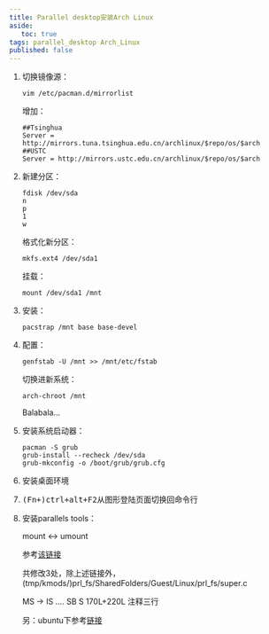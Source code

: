```yaml
---
title: Parallel desktop安装Arch Linux
aside: 
   toc: true
tags: parallel_desktop Arch_Linux
published: false
---
```



1. 切换镜像源：

   ```
   vim /etc/pacman.d/mirrorlist
   ```

   增加：

   ```
   ##Tsinghua
   Server = http://mirrors.tuna.tsinghua.edu.cn/archlinux/$repo/os/$arch
   ##USTC
   Server = http://mirrors.ustc.edu.cn/archlinux/$repo/os/$arch
   ```

2. 新建分区：

   ```
   fdisk /dev/sda
   n
   p
   1
   w
   ```

   格式化新分区：

   ```
   mkfs.ext4 /dev/sda1
   ```

   挂载：

   ```
   mount /dev/sda1 /mnt
   ```

3. 安装：

   ```
   pacstrap /mnt base base-devel
   ```

4. 配置：

   ```
   genfstab -U /mnt >> /mnt/etc/fstab
   ```

   切换进新系统：

   ```
   arch-chroot /mnt
   ```

   Balabala...

5. 安装系统启动器：

   ```
   pacman -S grub
   grub-install --recheck /dev/sda
   grub-mkconfig -o /boot/grub/grub.cfg
   ```

6. 安装桌面环境

7. <kbd>(Fn+)ctrl+alt+F2</kbd>从图形登陆页面切换回命令行

8. 安装parallels tools：

   mount <-> umount 

   参考[该链接]( https://forum.parallels.com/threads/parallels-vm-tools-on-gentoo-vm-gcc-install-error.346287/) 

   共修改3处，除上述链接外，(tmp/kmods/)prl_fs/SharedFolders/Guest/Linux/prl_fs/super.c

   MS -> IS   …. SB   S   170L+220L  注释三行
   
   另：ubuntu下参考[链接](https://gist.github.com/mag911/1a5583a766467d6023584d738cee0d98)